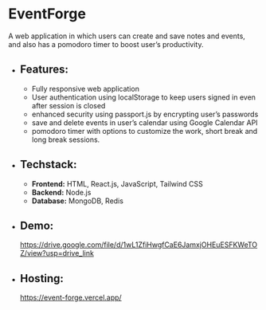# EventForge

A web application in which users can create and save notes and events, and also has a pomodoro timer to boost
user’s productivity.

- ## Features: 
    - Fully responsive web application
    - User authentication using localStorage to keep users signed in even after session is closed
    - enhanced security using passport.js by encrypting user’s passwords
    -  save and delete events in user’s calendar using Google Calendar API
    -   pomodoro timer with options to customize the work, short break and long break sessions.

- ## Techstack:
  -  **Frontend:** HTML, React.js, JavaScript, Tailwind CSS
  -  **Backend:** Node.js
  -  **Database:** MongoDB, Redis

- ## Demo:
  https://drive.google.com/file/d/1wL1ZfiHwgfCaE6JamxjOHEuESFKWeTOZ/view?usp=drive_link

- ## Hosting:
    https://event-forge.vercel.app/
